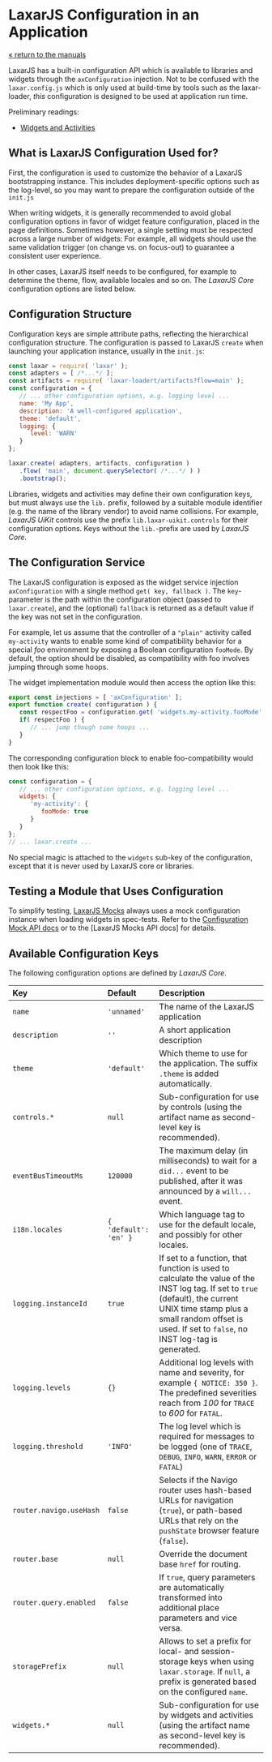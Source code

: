 # LaxarJS Configuration in an Application

[« return to the manuals](index.md)

LaxarJS has a built-in configuration API which is available to libraries and widgets through the `axConfiguration` injection.
Not to be confused with the `laxar.config.js` which is only used at build-time by tools such as the laxar-loader, _this_ configuration is designed to be used at application run time.

Preliminary readings:

* [Widgets and Activities](widgets_and_activities.md)


## What is LaxarJS Configuration Used for?

First, the configuration is used to customize the behavior of a LaxarJS bootstrapping instance.
This includes deployment-specific options such as the log-level, so you may want to prepare the configuration outside of the `init.js`

When writing widgets, it is generally recommended to avoid global configuration options in favor of widget feature configuration, placed in the page definitions.
Sometimes however, a single setting must be respected across a large number of widgets:
For example, all widgets should use the same validation trigger (on change vs. on focus-out) to guarantee a consistent user experience.

In other cases, LaxarJS itself needs to be configured, for example to determine the theme, flow, available locales and so on.
The _LaxarJS Core_ configuration options are listed below.


## Configuration Structure

Configuration keys are simple attribute paths, reflecting the hierarchical configuration structure.
The configuration is passed to LaxarJS `create` when launching your application instance, usually in the `init.js`:


```js
const laxar = require( 'laxar' );
const adapters = [ /*...*/ ];
const artifacts = require( 'laxar-loadert/artifacts?flow=main' );
const configuration = {
   // ... other configuration options, e.g. logging level ...
   name: 'My App',
   description: 'A well-configured application',
   theme: 'default',
   logging: {
      level: 'WARN'
   }
};

laxar.create( adapters, artifacts, configuration )
   .flow( 'main', document.querySelector( /*...*/ ) )
   .bootstrap();
```

Libraries, widgets and activities may define their own configuration keys, but must always use the `lib.` prefix, followed by a suitable module identifier (e.g. the name of the library vendor) to avoid name collisions.
For example, _LaxarJS UiKit_ controls use the prefix `lib.laxar-uikit.controls` for their configuration options.
Keys without the `lib.`-prefix are used by _LaxarJS Core_.


## The Configuration Service

The LaxarJS configuration is exposed as the widget service injection `axConfiguration` with a single method `get( key, fallback )`.
The `key`-parameter is the path within the configuration object (passed to `laxar.create`), and the (optional) `fallback` is returned as a default value if the key was not set in the configuration.

For example, let us assume that the controller of a `"plain"` activity called `my-activity` wants to enable some kind of compatibility behavior for a special _foo_ environment by exposing a Boolean configuration `fooMode`.
By default, the option should be disabled, as compatibility with foo involves jumping through some hoops.

The widget implementation module would then access the option like this:

```js
export const injections = [ 'axConfiguration' ];
export function create( configuration ) {
   const respectFoo = configuration.get( 'widgets.my-activity.fooMode', false );
   if( respectFoo ) {
      // ... jump though some hoops ...
   }
}
```

The corresponding configuration block to enable foo-compatibility would then look like this:

```js
const configuration = {
   // ... other configuration options, e.g. logging level ...
   widgets: {
      'my-activity': {
         fooMode: true
      }
   }
};
// ... laxar.create ...
```

No special magic is attached to the `widgets` sub-key of the configuration, except that it is never used by LaxarJS core or libraries.


## Testing a Module that Uses Configuration

To simplify testing, [LaxarJS Mocks](https://laxarjs.org/docs/laxar-mocks-v2-latest/) always uses a mock configuration instance when loading widgets in spec-tests.
Refer to the [Configuration Mock API docs](../api/testing.configuration_mock.md#create) or to the [LaxarJS Mocks API docs] for details.


## Available Configuration Keys

The following configuration options are defined by _LaxarJS Core_.

| Key                                  | Default               | Description
|:-------------------------------------|:----------------------|:-------------------------------------------------------------------
| `name`                               | `'unnamed'`           | The name of the LaxarJS application
| `description`                        | `''`                  | A short application description
| `theme`                              | `'default'`           | Which theme to use for the application. The suffix `.theme` is added automatically.
| `controls.*`                         | `null`                | Sub-configuration for use by controls (using the artifact name as second-level key is recommended).
| `eventBusTimeoutMs`                  | `120000`              | The maximum delay (in milliseconds) to wait for a `did...` event to be published, after it was announced by a `will...` event.
| `i18n.locales`                       | `{ 'default': 'en' }` | Which language tag to use for the default locale, and possibly for other locales.
| `logging.instanceId`                 | `true`                | If set to a function, that function is used to calculate the value of the INST log tag. If set to `true` (default), the current UNIX time stamp plus a small random offset is used. If set to `false`, no INST log-tag is generated.
| `logging.levels`                     | `{}`                  | Additional log levels with name and severity, for example `{ NOTICE: 350 }`. The predefined severities reach from _100_ for `TRACE` to _600_ for `FATAL`.
| `logging.threshold`                  | `'INFO'`              | The log level which is required for messages to be logged (one of `TRACE`, `DEBUG`, `INFO`, `WARN`, `ERROR` or `FATAL`)
| `router.navigo.useHash`              | `false`               | Selects if the Navigo router uses hash-based URLs for navigation (`true`), or path-based URLs that rely on the `pushState` browser feature (`false`).
| `router.base`                        | `null`                | Override the document base `href` for routing.
| `router.query.enabled`               | `false`               | If `true`, query parameters are automatically transformed into additional place parameters and vice versa.
| `storagePrefix`                      | `null`                | Allows to set a prefix for local- and session-storage keys when using `laxar.storage`. If `null`, a prefix is generated based on the configured `name`.
| `widgets.*`                          | `null`                | Sub-configuration for use by widgets and activities (using the artifact name as second-level key is recommended).
